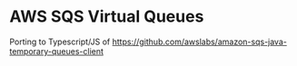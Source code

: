 
# AWS SQS Virtual Queues

Porting to Typescript/JS of https://github.com/awslabs/amazon-sqs-java-temporary-queues-client

